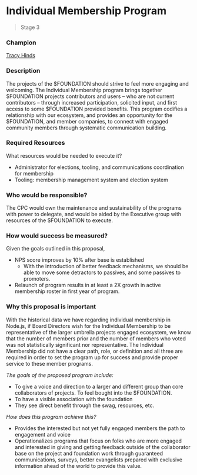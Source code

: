 # Individual Membership Program
>  Stage 3

### Champion
[Tracy Hinds](https://github.com/hackygolucky)

### Description

The projects of the $FOUNDATION should strive to feel more engaging and welcoming. The Individual Membership program brings together $FOUNDATION projects contributors and users – who are not current contributors – through increased participation, solicited input, and first access to some $FOUNDATION provided benefits. This program codifies a relationship with our ecosystem, and provides an opportunity for the $FOUNDATION, and member companies, to connect with engaged community members through systematic communication building.

### Required Resources

What resources would be needed to execute it?

- Administrator for elections, tooling, and communications coordination for membership 
- Tooling: membership management system and election system 

### Who would be responsible?

The CPC would own the maintenance and sustainability of the programs with power to delegate, and would be aided by the Executive group with resources of the $FOUNDATION to execute.

### How would success be measured?

Given the goals outlined in this proposal,

- NPS score improves by 10% after base is established 
    - With the introduction of better feedback mechanisms, we should be able to move some detractors to passives, and some passives to promoters. 
- Relaunch of program results in at least a 2X growth in active membership roster in first year of program. 

### Why this proposal is important

With the historical data we have regarding individual membership in Node.js, if Board Directors wish for the Individual Membership to be representative of the larger umbrella projects engaged ecosystem, we know that the number of members prior and the number of members who voted was not statistically significant nor representative. The Individual Membership did not have a clear path, role, or definition and all three are required in order to set the program up for success and provide proper service to these member programs. 

*The goals of the proposed program include:*

- To give a voice and direction to a larger and different group than core collaborators of projects. To feel bought into the $FOUNDATION. 
- To have a visible association with the foundation 
- They see direct benefit through the swag, resources, etc. 

*How does this program achieve this?*

- Provides the interested but not yet fully engaged members the path to engagement and voice 
- Operationalizes programs that focus on folks who are more engaged and interested in giving and getting feedback outside of the collaborator base on the project and foundation work through guaranteed communications, surveys, better evangelists prepared with exclusive information ahead of the world to provide this value. 
